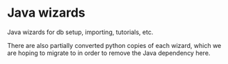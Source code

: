# Java wizards

Java wizards for db setup, importing, tutorials, etc.

There are also partially converted python copies of each wizard, which
we are hoping to migrate to in order to remove the Java dependency here.

